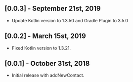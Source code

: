 ## [0.0.3] - September 21st, 2019
  
* Update Kotlin version to 1.3.50 and Gradle Plugin to 3.5.0

## [0.0.2] - March 15st, 2019
  
* Fixed Kotlin version to 1.3.21.

## [0.0.1] - October 31st, 2018

* Initial release with addNewContact.
